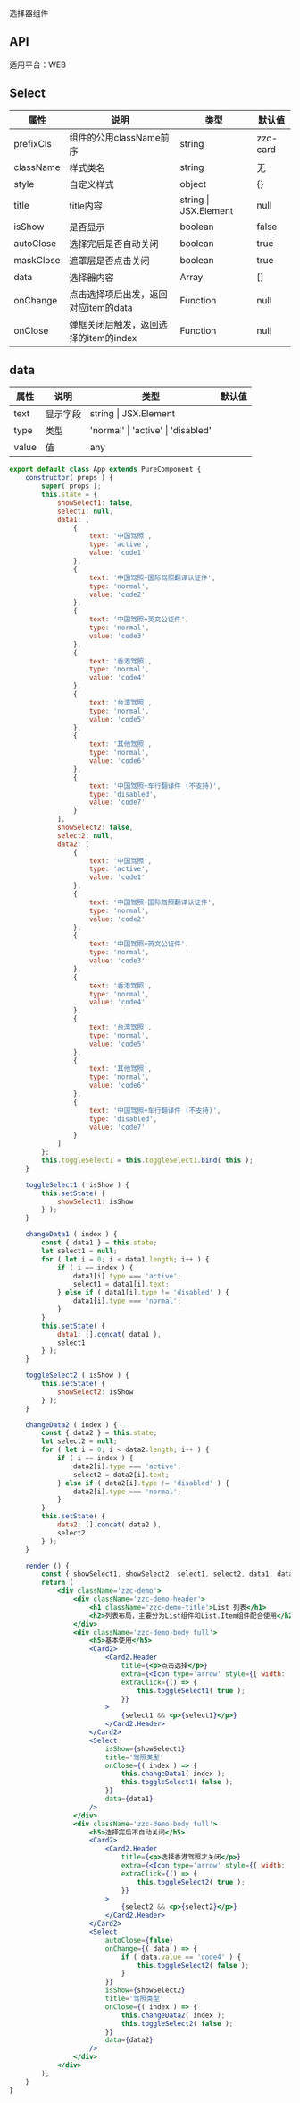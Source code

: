选择器组件

## API

适用平台：WEB

## Select

| 属性      | 说明                                  | 类型                                         | 默认值   |
| --------- | ------------------------------------- | -------------------------------------------- | -------- |
| prefixCls | 组件的公用className前序               | string                                       | zzc-card |
| className | 样式类名                              | string                                       | 无       |
| style     | 自定义样式                            | object                                       | {}       |
| title     | title内容                             | string                        \| JSX.Element | null     |
| isShow    | 是否显示                              | boolean                                      | false    |
| autoClose | 选择完后是否自动关闭                  | boolean                                      | true     |
| maskClose | 遮罩层是否点击关闭                    | boolean                                      | true     |
| data      | 选择器内容                            | Array                                        | []       |
| onChange  | 点击选择项后出发，返回对应item的data  | Function                                     | null     |
| onClose   | 弹框关闭后触发，返回选择的item的index | Function                                     | null     |

## data

| 属性  | 说明     | 类型                               | 默认值 |
| ----- | -------- | ---------------------------------- | ------ |
| text  | 显示字段 | string \| JSX.Element              |        |
| type  | 类型     | 'normal' \| 'active' \| 'disabled' |        |
| value | 值       | any                             |        |

```jsx
export default class App extends PureComponent {
    constructor( props ) {
        super( props );
        this.state = {
            showSelect1: false,
            select1: null,
            data1: [
                {
                    text: '中国驾照',
                    type: 'active',
                    value: 'code1'
                },
                {
                    text: '中国驾照+国际驾照翻译认证件',
                    type: 'normal',
                    value: 'code2'
                },
                {
                    text: '中国驾照+英文公证件',
                    type: 'normal',
                    value: 'code3'
                },
                {
                    text: '香港驾照',
                    type: 'normal',
                    value: 'code4'
                },
                {
                    text: '台湾驾照',
                    type: 'normal',
                    value: 'code5'
                },
                {
                    text: '其他驾照',
                    type: 'normal',
                    value: 'code6'
                },
                {
                    text: '中国驾照+车行翻译件 (不支持)',
                    type: 'disabled',
                    value: 'code7'
                }
            ],
            showSelect2: false,
            select2: null,
            data2: [
                {
                    text: '中国驾照',
                    type: 'active',
                    value: 'code1'
                },
                {
                    text: '中国驾照+国际驾照翻译认证件',
                    type: 'normal',
                    value: 'code2'
                },
                {
                    text: '中国驾照+英文公证件',
                    type: 'normal',
                    value: 'code3'
                },
                {
                    text: '香港驾照',
                    type: 'normal',
                    value: 'code4'
                },
                {
                    text: '台湾驾照',
                    type: 'normal',
                    value: 'code5'
                },
                {
                    text: '其他驾照',
                    type: 'normal',
                    value: 'code6'
                },
                {
                    text: '中国驾照+车行翻译件 (不支持)',
                    type: 'disabled',
                    value: 'code7'
                }
            ]
        };
        this.toggleSelect1 = this.toggleSelect1.bind( this );
    }

    toggleSelect1 ( isShow ) {
        this.setState( {
            showSelect1: isShow
        } );
    }

    changeData1 ( index ) {
        const { data1 } = this.state;
        let select1 = null;
        for ( let i = 0; i < data1.length; i++ ) {
            if ( i == index ) {
                data1[i].type === 'active';
                select1 = data1[i].text;
            } else if ( data1[i].type != 'disabled' ) {
                data1[i].type === 'normal';
            }
        }
        this.setState( {
            data1: [].concat( data1 ),
            select1
        } );
    }

    toggleSelect2 ( isShow ) {
        this.setState( {
            showSelect2: isShow
        } );
    }

    changeData2 ( index ) {
        const { data2 } = this.state;
        let select2 = null;
        for ( let i = 0; i < data2.length; i++ ) {
            if ( i == index ) {
                data2[i].type === 'active';
                select2 = data2[i].text;
            } else if ( data2[i].type != 'disabled' ) {
                data2[i].type === 'normal';
            }
        }
        this.setState( {
            data2: [].concat( data2 ),
            select2
        } );
    }

    render () {
        const { showSelect1, showSelect2, select1, select2, data1, data2 } = this.state;
        return (
            <div className='zzc-demo'>
                <div className='zzc-demo-header'>
                    <h1 className='zzc-demo-title'>List 列表</h1>
                    <h2>列表布局，主要分为List组件和List.Item组件配合使用</h2>
                </div>
                <div className='zzc-demo-body full'>
                    <h5>基本使用</h5>
                    <Card2>
                        <Card2.Header
                            title={<p>点击选择</p>}
                            extra={<Icon type='arrow' style={{ width: '20px', height: '30px' }} />}
                            extraClick={() => {
                                this.toggleSelect1( true );
                            }}
                        >
                            {select1 && <p>{select1}</p>}
                        </Card2.Header>
                    </Card2>
                    <Select
                        isShow={showSelect1}
                        title='驾照类型'
                        onClose={( index ) => {
                            this.changeData1( index );
                            this.toggleSelect1( false );
                        }}
                        data={data1}
                    />
                </div>
                <div className='zzc-demo-body full'>
                    <h5>选择完后不自动关闭</h5>
                    <Card2>
                        <Card2.Header
                            title={<p>选择香港驾照才关闭</p>}
                            extra={<Icon type='arrow' style={{ width: '20px', height: '30px' }} />}
                            extraClick={() => {
                                this.toggleSelect2( true );
                            }}
                        >
                            {select2 && <p>{select2}</p>}
                        </Card2.Header>
                    </Card2>
                    <Select
                        autoClose={false}
                        onChange={( data ) => {
                            if ( data.value == 'code4' ) {
                                this.toggleSelect2( false );
                            }
                        }}
                        isShow={showSelect2}
                        title='驾照类型'
                        onClose={( index ) => {
                            this.changeData2( index );
                            this.toggleSelect2( false );
                        }}
                        data={data2}
                    />
                </div>
            </div>
        );
    }
}
```


